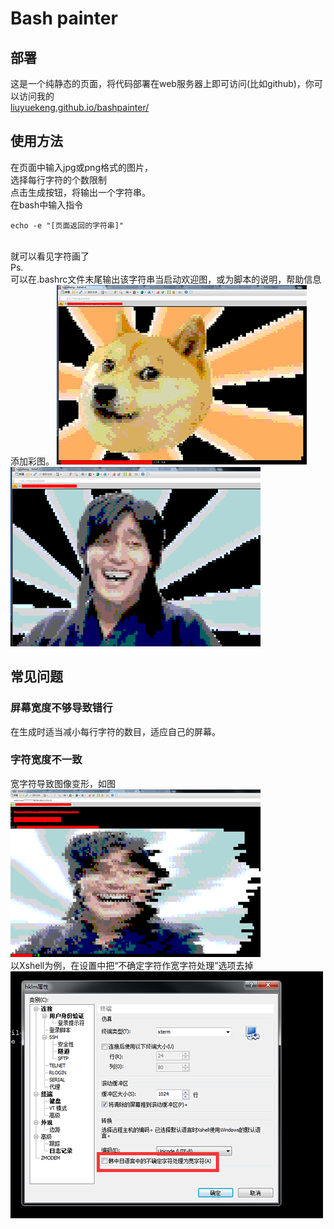 Bash painter
===================================

部署
-----------------------------------

这是一个纯静态的页面，将代码部署在web服务器上即可访问(比如github)，你可以访问我的<br>
[liuyuekeng.github.io/bashpainter/](http://liuyuekeng.github.io/bashpainter/)

使用方法
-----------------------------------

在页面中输入jpg或png格式的图片，
<br>选择每行字符的个数限制
<br>点击生成按钮，将输出一个字符串。
<br>在bash中输入指令<br>

    echo -e "[页面返回的字符串]"
<br>就可以看见字符画了
<br>Ps.
<br>可以在.bashrc文件末尾输出该字符串当启动欢迎图，或为脚本的说明，帮助信息添加彩图。
![example-doge](https://raw.githubusercontent.com/liuyuekeng/staticFilesForReadme/master/bashpainter/example-doge.jpg)
![example-doge](https://raw.githubusercontent.com/liuyuekeng/staticFilesForReadme/master/bashpainter/example-kin.jpg)

常见问题
-----------------------------------

### 屏幕宽度不够导致错行
在生成时适当减小每行字符的数目，适应自己的屏幕。

### 字符宽度不一致
宽字符导致图像变形，如图<br>
![example-doge](https://raw.githubusercontent.com/liuyuekeng/staticFilesForReadme/master/bashpainter/error-example1.jpg)<br>
以Xshell为例，在设置中把“不确定字符作宽字符处理”选项去掉<br>
![example-doge](https://raw.githubusercontent.com/liuyuekeng/staticFilesForReadme/master/bashpainter/error-example2.jpg)<br>
